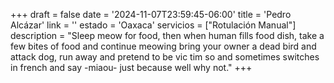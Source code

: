 +++
draft  = false
date   = '2024-11-07T23:59:45-06:00'
title  = 'Pedro Alcázar'
link   = ''
estado = 'Oaxaca'
servicios = ["Rotulación Manual"]
description = "Sleep meow for food, then when human fills food dish, take a few bites of food and continue meowing bring your owner a dead bird and attack dog, run away and pretend to be vic  tim so and sometimes switches in french and say -miaou- just because well why not."
+++